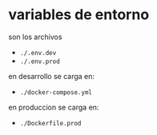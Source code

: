 # variables de entorno

son los archivos

- ```./.env.dev```
- ```./.env.prod```

en desarrollo se carga en:
- ```./docker-compose.yml```

en produccion se carga en:
- ```./Dockerfile.prod```